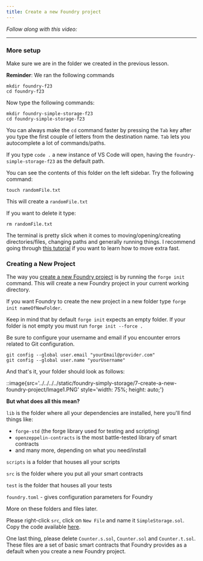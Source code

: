 ```yaml
---
title: Create a new Foundry project
---
```


_Follow along with this video:_

---

### More setup

Make sure we are in the folder we created in the previous lesson.

**Reminder**: We ran the following commands

```
mkdir foundry-f23
cd foundry-f23
```

Now type the following commands:

```
mkdir foundry-simple-storage-f23
cd foundry-simple-storage-f23
```

You can always make the `cd` command faster by pressing the `Tab` key after you type the first couple of letters from the destination name. `Tab` lets you autocomplete a lot of commands/paths.

If you type `code .` a new instance of VS Code will open, having the `foundry-simple-storage-f23` as the default path.

You can see the contents of this folder on the left sidebar. Try the following command:

```
touch randomFile.txt
```

This will create a `randomFile.txt`

If you want to delete it type:

```
rm randomFile.txt
```

The terminal is pretty slick when it comes to moving/opening/creating directories/files, changing paths and generally running things. I recommend going through [this tutorial](https://ubuntu.com/tutorials/command-line-for-beginners#1-overview) if you want to learn how to move extra fast.

### Creating a New Project

The way you [create a new Foundry project](https://book.getfoundry.sh/projects/creating-a-new-project) is by running the `forge init` command. This will create a new Foundry project in your current working directory.

If you want Foundry to create the new project in a new folder type `forge init nameOfNewFolder`.

Keep in mind that by default `forge init` expects an empty folder. If your folder is not empty you must run `forge init --force .`

Be sure to configure your username and email if you encounter errors related to Git configuration.

```
git config --global user.email "yourEmail@provider.com"
git config --global user.name "yourUsername"
```

And that's it, your folder should look as follows:

::image{src='../../../../static/foundry-simply-storage/7-create-a-new-foundry-project/Image1.PNG' style='width: 75%; height: auto;'}

**But what does all this mean?**

`lib` is the folder where all your dependencies are installed, here you'll find things like:

- `forge-std` (the forge library used for testing and scripting)
- `openzeppelin-contracts` is the most battle-tested library of smart contracts
- and many more, depending on what you need/install

`scripts` is a folder that houses all your scripts

`src` is the folder where you put all your smart contracts

`test` is the folder that houses all your tests

`foundry.toml` - gives configuration parameters for Foundry

More on these folders and files later.

Please right-click `src`, click on `New File` and name it `SimpleStorage.sol`. Copy the code available [here](https://github.com/Cyfrin/foundry-simple-storage-f23/blob/main/src/SimpleStorage.sol).

One last thing, please delete `Counter.s.sol`, `Counter.sol` and `Counter.t.sol`. These files are a set of basic smart contracts that Foundry provides as a default when you create a new Foundry project.
